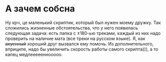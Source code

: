 # А зачем собсна
Ну крч, це маленький скриптик, который был нужен моему дружку. Так сложились жизненные обстоятельства, что у него появилась следующая задача: есть папка с ±180-ью треками, каждый из них надо проверить на наличие мата (все треки на русском языке). Я, как <s>ахуенный</s> хороший друг вызвался ему помочь.
Из дополнительного, вприципе, надо бы увеличить скорость работы самого скрипта))), а то капец медлеееееннооооо.
